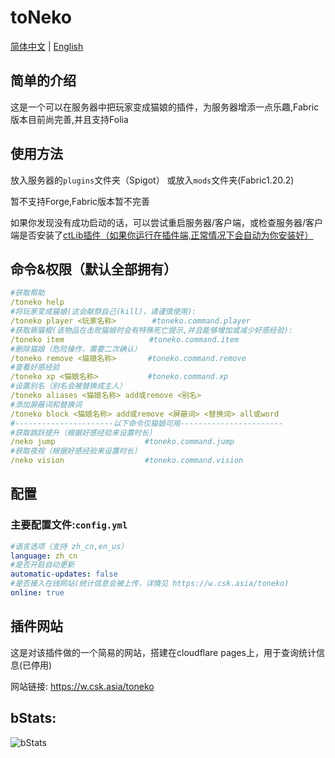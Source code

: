 # toNeko
[简体中文](README.md) | [English](README_en.md)
## 简单的介绍
这是一个可以在服务器中把玩家变成猫娘的插件，为服务器增添一点乐趣,Fabric版本目前尚完善,并且支持Folia
## 使用方法
放入服务器的`plugins`文件夹（Spigot） 或放入`mods`文件夹(Fabric1.20.2)

暂不支持Forge,Fabric版本暂不完善

如果你发现没有成功启动的话，可以尝试重启服务器/客户端，或检查服务器/客户端是否安装了[ctLib插件（如果你运行在插件端,正常情况下会自动为你安装好）](https://github.com/csneko/ctlib)
## 命令&权限（默认全部拥有）
```yaml
#获取帮助
/toneko help
#将玩家变成猫娘(这会献祭自己(kill)，请谨慎使用):
/toneko player <玩家名称>        #toneko.command.player
#获取厥猫棍(该物品在击败猫娘时会有特殊死亡提示,并且能够增加或减少好感经验):
/toneko item                   #toneko.command.item
#删除猫娘（危险操作，需要二次确认）
/toneko remove <猫娘名称>       #toneko.command.remove
#查看好感经验
/toneko xp <猫娘名称>           #toneko.command.xp
#设置别名（别名会被替换成主人）
/toneko aliases <猫娘名称> add或remove <别名>
#添加屏蔽词和替换词
/toneko block <猫娘名称> add或remove <屏蔽词> <替换词> all或word
#----------------------以下命令仅猫娘可用-----------------------
#获取跳跃提升（根据好感经验来设置时长）
/neko jump                    #toneko.command.jump
#获取夜视（根据好感经验来设置时长）
/neko vision                  #toneko.command.vision
```
## 配置
### 主要配置文件:`config.yml`
```yaml
#语言选项（支持 zh_cn,en_us）
language: zh_cn
#是否开启自动更新
automatic-updates: false
#是否接入在线网站(统计信息会被上传，详情见 https://w.csk.asia/toneko)
online: true
```
## 插件网站
这是对该插件做的一个简易的网站，搭建在cloudflare pages上，用于查询统计信息(已停用)

网站链接: https://w.csk.asia/toneko
## bStats:
![bStats](https://bstats.org/signatures/bukkit/toneko.svg)
